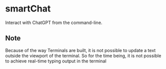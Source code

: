 # smartChat
Interact with ChatGPT from the command-line.

## Note 
Because of the way Terminals are built, it is not possible to update a text outside the viewport of the terminal. So for the time being, it is not possible to achieve real-time typing output in the terminal
